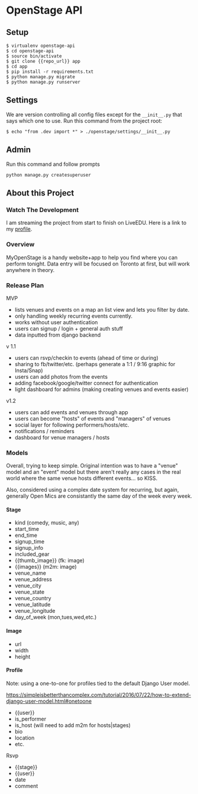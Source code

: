 # OpenStage API

## Setup

```
$ virtualenv openstage-api
$ cd openstage-api
$ source bin/activate
$ git clone {{repo_url}} app
$ cd app
$ pip install -r requirements.txt
$ python manage.py migrate
$ python manage.py runserver
```

## Settings

We are version controlling all config files except for the `__init__.py` that says which one to use. Run this command from the project root:

```
$ echo "from .dev import *" > ./openstage/settings/__init__.py
```

## Admin

Run this command and follow prompts

```
python manage.py createsuperuser
```

## About this Project

### Watch The Development

I am streaming the project from start to finish on LiveEDU. Here is a link to my [profile](https://www.liveedu.tv/tylersavery/settings/channel/).

### Overview

MyOpenStage is a handy website+app to help you find where you can perform tonight.
Data entry will be focused on Toronto at first, but will work anywhere in theory.

### Release Plan

MVP

- lists venues and events on a map an list view and lets you filter by date.
- only handling weekly recurring events currently.
- works without user authentication
- users can signup / login + general auth stuff
- data inputted from django backend

v 1.1

- users can rsvp/checkin to events (ahead of time or during)
- sharing to fb/twitter/etc. (perhaps generate a 1:1 / 9:16 graphic for Insta/Snap)
- users can add photos from the events
- adding facebook/google/twitter connect for authentication
- light dashboard for admins (making creating venues and events easier)

v1.2

- users can add events and venues through app
- users can become "hosts" of events and "managers" of venues
- social layer for following performers/hosts/etc.
- notifications / reminders
- dashboard for venue managers / hosts

### Models

Overall, trying to keep simple. Original intention was to have a "venue" model and an "event" model but there aren't really any cases in the real world where the same venue hosts different events... so KISS.

Also, considered using a complex date system for recurring, but again, generally Open Mics are consistantly the same day of the week every week.

#### Stage

- kind (comedy, music, any)
- start_time
- end_time
- signup_time
- signup_info
- included_gear
- {{thumb_image}} (fk: image)
- {{images}} (m2m: image)
- venue_name
- venue_address
- venue_city
- venue_state
- venue_country
- venue_latitude
- venue_longitude
- day_of_week (mon,tues,wed,etc.)

#### Image

- url
- width
- height

#### Profile

Note: using a one-to-one for profiles tied to the default Django User model.

https://simpleisbetterthancomplex.com/tutorial/2016/07/22/how-to-extend-django-user-model.html#onetoone

- {{user}}
- is_performer
- is_host (will need to add m2m for hosts|stages)
- bio
- location
- etc.

Rsvp

- {{stage}}
- {{user}}
- date
- comment

